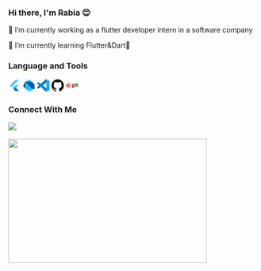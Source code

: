 ### Hi there, I'm Rabia :blush:

📲 I’m currently working as a flutter developer intern in a software company

🌱 I’m currently learning Flutter&Dart💙

### Language and Tools

<img src="https://raw.githubusercontent.com/github/explore/80688e429a7d4ef2fca1e82350fe8e3517d3494d/topics/flutter/flutter.png" width="25" height="25">    <img src="https://raw.githubusercontent.com/github/explore/80688e429a7d4ef2fca1e82350fe8e3517d3494d/topics/dart/dart.png" width="25" height="25">    <img src="https://raw.githubusercontent.com/github/explore/80688e429a7d4ef2fca1e82350fe8e3517d3494d/topics/visual-studio-code/visual-studio-code.png" width="25" height="25">    <img src="https://raw.githubusercontent.com/github/explore/78df643247d429f6cc873026c0622819ad797942/topics/github/github.png" width="25" height="25">    <img src="https://raw.githubusercontent.com/github/explore/80688e429a7d4ef2fca1e82350fe8e3517d3494d/topics/git/git.png" width="25" height="25">

### Connect With Me

[<img width="22" src="https://unpkg.com/simple-icons@v4/icons/linkedin.svg"/>][linkedin]


[linkedin]: https://www.linkedin.com/in/rabianyildiz/


<img src="https://media.giphy.com/media/L1R1tvI9svkIWwpVYr/giphy.gif" align="bottom" width="400" height="250">